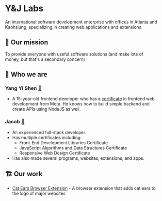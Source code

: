 # Y&J Labs

An international software development enterprise with offices in Atlanta and Kaohsiung, specializing in creating web applications and extensions.

## 🎯 Our mission

To provide everyone with useful software solutions (and make lots of money, but that's a secondary concern)

## 👤 Who we are

### Yang Yi Shen [🔗](https://github.com/YangYi-Shen)

  - A 15-year-old frontend developer who has a [certificate](https://coursera.org/verify/professional-cert/T9QDHT67RV7L) in frontend web development from Meta. He knows how to build simple backend and create APIs using NodeJS as well.

### Jacob [🔗](https://github.com/JayAySeaOhBee14)

  - An experienced full-stack developer.
  - Has multiple certificates including:
    - Front-End Development Libraries Certificate
    - JavaScript Algorithms and Data Structures Certificate
    - Responsive Web Design Certificate
  - Has also made several programs, websites, extensions, and apps.


## 🏗️ Our work

- [Cat Ears Browser Extension](https://github.com/Y-J-Labs/cat-ears-extension) - A browser extension that adds cat ears to the logo of major websites
